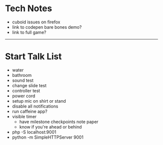 # Tech Notes
- cuboid issues on firefox
- link to codepen bare bones demo?
- link to full game?

---

# Start Talk List
- water
- bathroom
- sound test
- change slide test
- controller test
- power cord
- setup mic on shirt or stand
- disable all notifications
- run caffeine app?
- visible timer
	- have milestone checkpoints note paper
	- know if you're ahead or behind
- php -S localhost:9001
- python -m SimpleHTTPServer 9001
